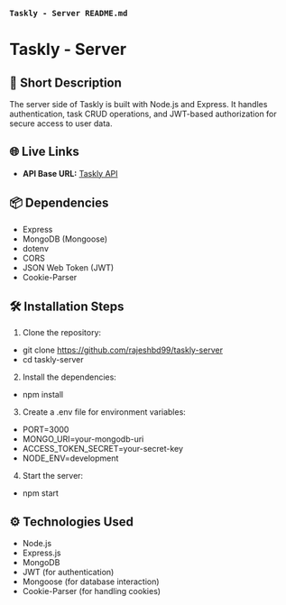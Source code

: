 
### `Taskly - Server README.md`

# Taskly - Server

## 🚀 Short Description
The server side of Taskly is built with Node.js and Express. It handles authentication, task CRUD operations, and JWT-based authorization for secure access to user data.

## 🌐 Live Links
- **API Base URL:** [Taskly API](https://task-management-2c773.web.app/)

## 📦 Dependencies
- Express
- MongoDB (Mongoose)
- dotenv
- CORS
- JSON Web Token (JWT)
- Cookie-Parser

## 🛠 Installation Steps
1. Clone the repository:
 -  git clone https://github.com/rajeshbd99/taskly-server
 -  cd taskly-server
2. Install the dependencies:
 -  npm install
3. Create a .env file for environment variables:
 -  PORT=3000
 -  MONGO_URI=your-mongodb-uri
 -  ACCESS_TOKEN_SECRET=your-secret-key
 -  NODE_ENV=development
4. Start the server:
 -  npm start

## ⚙️ Technologies Used
- Node.js
- Express.js
- MongoDB
- JWT (for authentication)
- Mongoose (for database interaction)
- Cookie-Parser (for handling cookies)